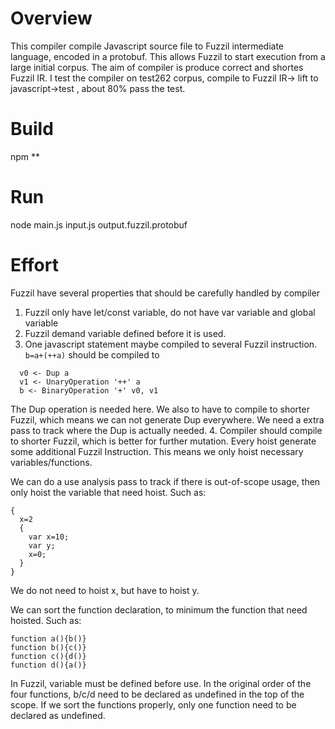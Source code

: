 # Overview
This compiler compile Javascript source file to Fuzzil intermediate language, encoded in a protobuf. This allows Fuzzil to start execution from a large initial corpus.
The aim of compiler is produce correct and shortes Fuzzil IR.
I test the compiler on test262 corpus, compile to Fuzzil IR-> lift to javascript->test , about 80% pass the test.

# Build
npm **

# Run
node main.js input.js output.fuzzil.protobuf

# Effort
Fuzzil have several properties that should be carefully handled by compiler
1. Fuzzil only have let/const variable, do not have var variable and global variable
2. Fuzzil demand variable defined before it is used.
3. One javascript statement maybe compiled to several Fuzzil instruction.
  ```b=a+(++a)``` should be compiled to 
  ```
    v0 <- Dup a
    v1 <- UnaryOperation '++' a
    b <- BinaryOperation '+' v0, v1
  ```
  The Dup operation is needed here.
  We also to have to compile to shorter Fuzzil, which means we can not generate Dup everywhere. We need a extra pass to track where the Dup is actually needed.
4. Compiler should compile to shorter Fuzzil, which is better for further mutation.
  Every hoist generate some additional Fuzzil Instruction. This means we only hoist necessary variables/functions.

  We can do a use analysis pass to track if there is out-of-scope usage, then only hoist the variable that need hoist. Such as:
  ```
  {
    x=2
    {
      var x=10;
      var y;
      x=0;
    }
  }
  ```
  We do not need to hoist x, but have to hoist y.

  We can sort the function declaration, to minimum the function that need hoisted. Such as:
  ```
  function a(){b()}
  function b(){c()}
  function c(){d()}
  function d(){a()}
  ```
  In Fuzzil, variable must be defined before use. In the original order of the four functions, b/c/d need to be declared as undefined in the top of the scope. If we sort the functions properly, only one function need to be declared as undefined. 